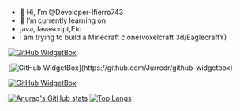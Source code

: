 - 👋 Hi, I’m @Developer-lfierro743
- 🌱 I’m currently learning on
- java,Javascript,Etc
- i am trying to build a Minecraft clone(voxelcraft 3d/EaglecraftY)

[![GitHub WidgetBox](https://github-widgetbox.vercel.app/api/profile?username=Developer-lfierro743&data=followers,repositories,stars,commits&theme=nautilus)](https://github.com/Jurredr/github-widgetbox)

[![GitHub WidgetBox](https://github-widgetbox.vercel.app/api/skills?software=linux,vscode,)](https://github.com/Jurredr/github-widgetbox)



[![GitHub WidgetBox](https://github-widgetbox.vercel.app/api/skills?languages=Java,html,markdown)](https://github.com/Jurredr/github-widgetbox)


[![Anurag's GitHub stats](https://github-readme-stats.vercel.app/api?username=Developer-lfierro743)](https://github.com/anuraghazra/github-readme-stats)
[![Top Langs](https://github-readme-stats.vercel.app/api/top-langs/?username=Developer-lfierro743)](https://github.com/anuraghazra/github-readme-stats)

<!---
Developer-lfierro743/Developer-lfierro743 is a ✨ special ✨ repository because its `README.md` (this file) appears on your GitHub profile.
You can click the Preview link to take a look at your changes.
--->
